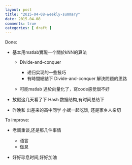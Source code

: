 ```yaml
---
layout: post
title: "2015-04-08-weekly-summary"
date: 2015-04-08
comments: true
categories: [ draft ]
---
```


Done:

*  基本用matlab實現一个關於kNN的算法
     - Divide-and-conquer 
        +  递归实现的一些技巧
        +  有時間總結下 Divide-and-conquer 解決問題的思路
     
     - 可能matlab 過於向量化了，寫code感觉很不好
    
*  放假这几天看了下 Hash 数据结构,有时间总结下

*  昨晚和 出差来的高中同学 小斌一起吃饭, 还是家乡人亲切


To improve:

*  老调重谈,还是那几件事情
   - 语言
   - 做息

*  好好珍息时间,好好加油
